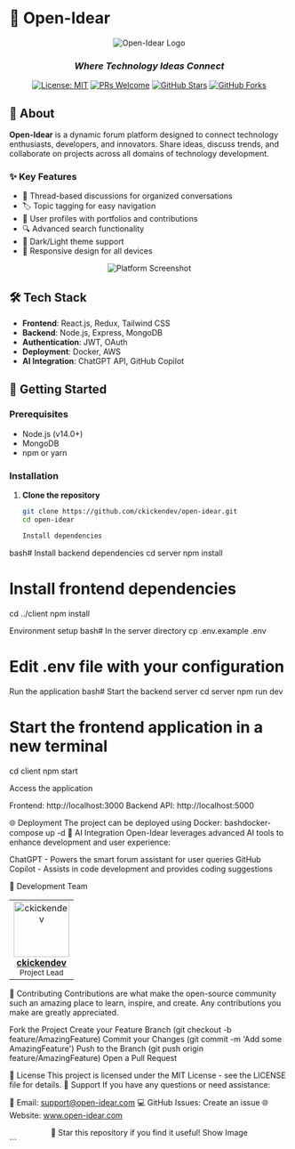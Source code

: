 # 🚀 Open-Idear

<div align="center">
  
![Open-Idear Logo]([https://res.cloudinary.com/dhc6z8uix/image/upload/v1743690388/wik95ksifmrudkbfmzom.png]())

### *Where Technology Ideas Connect*

[![License: MIT](https://img.shields.io/badge/License-MIT-yellow.svg)](https://opensource.org/licenses/MIT)
[![PRs Welcome](https://img.shields.io/badge/PRs-welcome-brightgreen.svg)](https://github.com/ckickendev/open-idear/pulls)
[![GitHub Stars](https://img.shields.io/github/stars/ckickendev/open-idear?style=social)](https://github.com/ckickendev/open-idear)
[![GitHub Forks](https://img.shields.io/github/forks/ckickendev/open-idear?style=social)](https://github.com/ckickendev/open-idear)

</div>

## 📖 About

**Open-Idear** is a dynamic forum platform designed to connect technology enthusiasts, developers, and innovators. Share ideas, discuss trends, and collaborate on projects across all domains of technology development.

### ✨ Key Features

- 💬 Thread-based discussions for organized conversations
- 🏷️ Topic tagging for easy navigation
- 👤 User profiles with portfolios and contributions
- 🔍 Advanced search functionality
- 🌙 Dark/Light theme support
- 📱 Responsive design for all devices

<div align="center">
  
![Platform Screenshot](https://raw.githubusercontent.com/ckickendev/open-idear/main/assets/screenshot.png)

</div>

## 🛠️ Tech Stack

- **Frontend**: React.js, Redux, Tailwind CSS
- **Backend**: Node.js, Express, MongoDB
- **Authentication**: JWT, OAuth
- **Deployment**: Docker, AWS
- **AI Integration**: ChatGPT API, GitHub Copilot

## 🚀 Getting Started

### Prerequisites

- Node.js (v14.0+)
- MongoDB
- npm or yarn

### Installation

1. **Clone the repository**
   ```bash
   git clone https://github.com/ckickendev/open-idear.git
   cd open-idear

   Install dependencies
bash# Install backend dependencies
cd server
npm install

# Install frontend dependencies
cd ../client
npm install

Environment setup
bash# In the server directory
cp .env.example .env
# Edit .env file with your configuration

Run the application
bash# Start the backend server
cd server
npm run dev

# Start the frontend application in a new terminal
cd client
npm start

Access the application

Frontend: http://localhost:3000
Backend API: http://localhost:5000



🌐 Deployment
The project can be deployed using Docker:
bashdocker-compose up -d
🧠 AI Integration
Open-Idear leverages advanced AI tools to enhance development and user experience:

ChatGPT - Powers the smart forum assistant for user queries
GitHub Copilot - Assists in code development and provides coding suggestions

👥 Development Team
<div align="center">
  <table>
    <tr>
      <td align="center">
        <a href="https://github.com/ckickendev">
          <img src="https://github.com/ckickendev.png" width="100px;" alt="ckickendev"/>
          <br />
          <b>ckickendev</b>
        </a>
        <br />
        <sub>Project Lead</sub>
      </td>
      <!-- Add more team members here -->
    </tr>
  </table>
</div>
🤝 Contributing
Contributions are what make the open-source community such an amazing place to learn, inspire, and create. Any contributions you make are greatly appreciated.

Fork the Project
Create your Feature Branch (git checkout -b feature/AmazingFeature)
Commit your Changes (git commit -m 'Add some AmazingFeature')
Push to the Branch (git push origin feature/AmazingFeature)
Open a Pull Request

📄 License
This project is licensed under the MIT License - see the LICENSE file for details.
💬 Support
If you have any questions or need assistance:

📧 Email: support@open-idear.com
💻 GitHub Issues: Create an issue
🌐 Website: www.open-idear.com


<div align="center">
🌟 Star this repository if you find it useful!
Show Image
</div>
```
